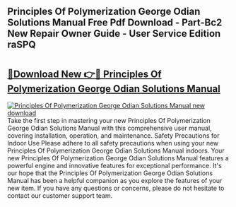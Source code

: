## Principles Of Polymerization George Odian Solutions Manual Free Pdf Download - Part-Bc2 New Repair Owner Guide - User Service Edition raSPQ

# <h2><a href="http://bc92292.oget.top/?id=Principles+Of+Polymerization+George+Odian+Solutions+Manual">🔗Download New 👉🔴 Principles Of Polymerization George Odian Solutions Manual</a></h2>

[![Principles Of Polymerization George Odian Solutions Manual new download](https://i.imgur.com/5g1atiW.png)](http://bc92292.oget.top/?id=Principles+Of+Polymerization+George+Odian+Solutions+Manual)
Take the first step in mastering your new Principles Of Polymerization George Odian Solutions Manual with this comprehensive user manual, covering installation, operation, and maintenance. Safety Precautions for Indoor Use Please adhere to all safety precautions when using your new Principles Of Polymerization George Odian Solutions Manual indoors. Your new Principles Of Polymerization George Odian Solutions Manual features a powerful engine and innovative features for exceptional performance. It's our hope that the Principles Of Polymerization George Odian Solutions Manual has been a helpful companion as you explore the features of your new item. If you have any questions or concerns, please do not hesitate to contact our customer support team.
